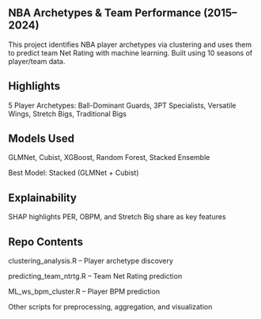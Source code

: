 NBA Archetypes & Team Performance (2015–2024)
---

This project identifies NBA player archetypes via clustering and uses them to predict team Net Rating with machine learning. Built using 10 seasons of player/team data.

Highlights
---
5 Player Archetypes: Ball-Dominant Guards, 3PT Specialists, Versatile Wings, Stretch Bigs, Traditional Bigs

Models Used
---
GLMNet, Cubist, XGBoost, Random Forest, Stacked Ensemble

Best Model: Stacked (GLMNet + Cubist)

Explainability
---
SHAP highlights PER, OBPM, and Stretch Big share as key features

Repo Contents
---
clustering_analysis.R – Player archetype discovery

predicting_team_ntrtg.R – Team Net Rating prediction

ML_ws_bpm_cluster.R – Player BPM prediction

Other scripts for preprocessing, aggregation, and visualization
